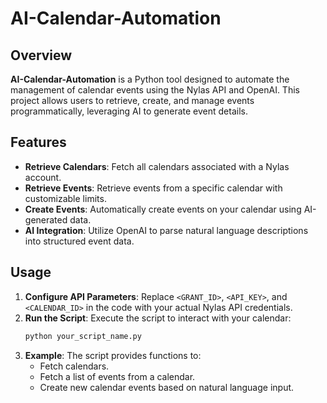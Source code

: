 # AI-Calendar-Automation

## Overview
**AI-Calendar-Automation** is a Python tool designed to automate the management of calendar events using the Nylas API and OpenAI. This project allows users to retrieve, create, and manage events programmatically, leveraging AI to generate event details.

## Features
- **Retrieve Calendars**: Fetch all calendars associated with a Nylas account.
- **Retrieve Events**: Retrieve events from a specific calendar with customizable limits.
- **Create Events**: Automatically create events on your calendar using AI-generated data.
- **AI Integration**: Utilize OpenAI to parse natural language descriptions into structured event data.

## Usage
1. **Configure API Parameters**: Replace `<GRANT_ID>`, `<API_KEY>`, and `<CALENDAR_ID>` in the code with your actual Nylas API credentials.
2. **Run the Script**: Execute the script to interact with your calendar:
    ```bash
    python your_script_name.py
    ```
3. **Example**: The script provides functions to:
    - Fetch calendars.
    - Fetch a list of events from a calendar.
    - Create new calendar events based on natural language input.
